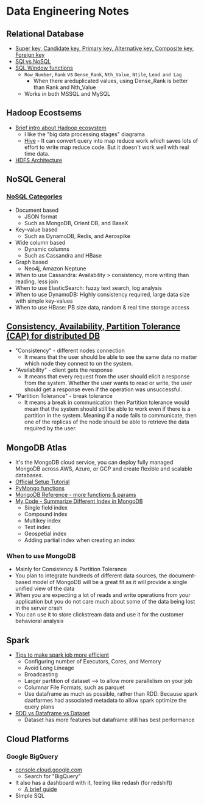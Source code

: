 # Data Engineering Notes

## Relational Database
* [Super key, Candidate key, Primary key, Alternative key, Composite key, Foreign key][6]
* [SQl vs NoSQL][8]
* [SQL Window functions][16]
  * `Row_Number`, `Rank` vs `Dense_Rank`, `Nth_Value`, `Ntile`, `Lead and Lag`
    * When there areduplicated values, using Dense_Rank is better than Rank and Nth_Value
  * Works in both MSSQL and MySQL

## Hadoop Ecostsems
* [Brief intro about Hadoop ecosystem][9]
  * I like the "big data processing stages" diagrama
  * [Hive][12] - It can convert query into map reduce work which saves lots of effort to write map reduce code. But it doesn't work well with real time data.
* [HDFS Architecture][11]

## NoSQL General
### [NoSQL Categories][7]
* Document based
  * JSON format
  * Such as MongoDB, Orient DB, and BaseX
* Key-value based
  * Such as DynamoDB, Redis, and Aerospike
* Wide column based
  * Dynamic columns
  * Such as Cassandra and HBase
* Graph based
  * Neo4j, Amazon Neptune
* When to use Cassandra: Availability > consistency, more writing than reading, less join
* When to use ElasticSearch: fuzzy text search, log analysis
* When to use DynamoDB: Highly consistency required, large data size with simple key-values
* When to use HBase: PB size data, random & real time storage access


## [Consistency, Availability, Partition Tolerance (CAP) for distributed DB][5]
* "Consistency" - different nodes connection
  * It means that the user should be able to see the same data no matter which node they connect to on the system.
* "Availability" - client gets the response
  * It means that every request from the user should elicit a response from the system. Whether the user wants to read or write, the user should get a response even if the operation was unsuccessful.
* "Partition Tolerance" - break tolerance
  * It means a break in communication then Partition tolerance would mean that the system should still be able to work even if there is a partition in the system. Meaning if a node fails to communicate, then one of the replicas of the node should be able to retrieve the data required by the user.


## MongoDB Atlas
* It's the MongoDB cloud service, you can deploy fully managed MongoDB across AWS, Azure, or GCP and create flexible and scalable databases.
* [Official Setup Tutorial][1]
* [PyMongo functions][2]
* [MongoDB Reference - more functions & params][3]
* [My Code - Summarize Different Index in MongoDB][4]
  * Single field index
  * Compound index
  * Multikey index
  * Text index
  * Geospetial index
  * Adding partial index when creating an index
### When to use MongoDB
* Mainly for Consistency & Partition Tolerance
* You plan to integrate hundreds of different data sources, the document-based model of MongoDB will be a great fit as it will provide a single unified view of the data
* When you are expecting a lot of reads and write operations from your application but you do not care much about some of the data being lost in the server crash
* You can use it to store clickstream data and use it for the customer behavioral analysis

## Spark
* [Tips to make spark job more efficient][10]
  * Configuring number of Executors, Cores, and Memory
  * Avoid Long Lineage
  * Broadcasting 
  * Larger partition of dataset --> to allow more parallelism on your job
  * Columnar File Formats, such as parquet
  * Use dataframe as much as possible, rather than RDD. Because spark daatfarmes had associated metadata to allow spark optimize the query plans
* [RDD vs Dataframe vs Dataset][15]
  * Dataset has more features but dataframe still has best performance
  
## Cloud Platforms
### Google BigQuery
* [console.cloud.google.com][13]
  * Search for "BigQuery"
* It also has a dashboard with it, feeling like redash (for redshift)
  * [A brief guide][14]
* Simple SQL


[1]:https://docs.atlas.mongodb.com/getting-started/
[2]:https://www.w3schools.com/python/python_mongodb_insert.asp
[3]:https://docs.mongodb.com/manual/reference/
[4]:https://github.com/hanhanwu/Hanhan_Applied_DataScience/blob/master/data_engineering/mongo_DB_index.ipynb
[5]:https://www.analyticsvidhya.com/blog/2020/08/a-beginners-guide-to-cap-theorem-for-data-engineering/?utm_source=feedburner&utm_medium=email&utm_campaign=Feed%3A+AnalyticsVidhya+%28Analytics+Vidhya%29
[6]:https://www.analyticsvidhya.com/blog/2020/07/difference-between-sql-keys-primary-key-super-key-candidate-key-foreign-key/?utm_source=feedburner&utm_medium=email&utm_campaign=Feed%3A+AnalyticsVidhya+%28Analytics+Vidhya%29
[7]:https://www.analyticsvidhya.com/blog/2020/09/different-nosql-databases-every-data-scientist-must-know/?utm_source=feedburner&utm_medium=email&utm_campaign=Feed%3A+AnalyticsVidhya+%28Analytics+Vidhya%29
[8]:https://www.analyticsvidhya.com/blog/2020/10/sql-vs-nosql-databases-a-key-concept-every-data-engineer-should-know/?utm_source=feedburner&utm_medium=email&utm_campaign=Feed%3A+AnalyticsVidhya+%28Analytics+Vidhya%29
[9]:https://www.analyticsvidhya.com/blog/2020/10/introduction-hadoop-ecosystem/?utm_source=feedburner&utm_medium=email&utm_campaign=Feed%3A+AnalyticsVidhya+%28Analytics+Vidhya%29
[10]:https://www.analyticsvidhya.com/blog/2020/10/how-can-you-optimize-your-spark-jobs-and-attain-efficiency-tips-and-tricks/?utm_source=feedburner&utm_medium=email&utm_campaign=Feed%3A+AnalyticsVidhya+%28Analytics+Vidhya%29
[11]:https://www.analyticsvidhya.com/blog/2020/10/hadoop-distributed-file-system-hdfs-architecture-a-guide-to-hdfs-for-every-data-engineer/?utm_source=feedburner&utm_medium=email&utm_campaign=Feed%3A+AnalyticsVidhya+%28Analytics+Vidhya%29
[12]:https://www.analyticsvidhya.com/blog/2020/10/getting-started-with-apache-hive/?utm_source=feedburner&utm_medium=email&utm_campaign=Feed%3A+AnalyticsVidhya+%28Analytics+Vidhya%29
[13]:console.cloud.google.com
[14]:https://www.analyticsvidhya.com/blog/2020/11/basic-introduction-to-google-bigquery-and-data-studio-every-data-scientist-should-know/?utm_source=feedburner&utm_medium=email&utm_campaign=Feed%3A+AnalyticsVidhya+%28Analytics+Vidhya%29
[15]:https://www.analyticsvidhya.com/blog/2020/11/what-is-the-difference-between-rdds-dataframes-and-datasets/?utm_source=feedburner&utm_medium=email&utm_campaign=Feed%3A+AnalyticsVidhya+%28Analytics+Vidhya%29
[16]:https://www.analyticsvidhya.com/blog/2020/12/window-function-a-must-know-sql-concept/?utm_source=feedburner&utm_medium=email&utm_campaign=Feed%3A+AnalyticsVidhya+%28Analytics+Vidhya%29
